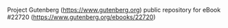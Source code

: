 Project Gutenberg (https://www.gutenberg.org) public repository for eBook #22720 (https://www.gutenberg.org/ebooks/22720)
